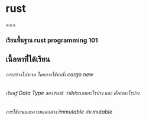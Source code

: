 # rust 
===
### เรียนพื้นฐาน rust programming 101
เนื้อหาที่ได้เรียน
---
###### การสร้างโปรเจค โดยการใช้คำสั่ง cargo new <nameproject>
###### เรียนรู้ Data Type ของ rust ว่ามีประเภทอะไรบ้าง และ ตั้งค่าอะไรบ้าง 
###### การใช้งานและความแตกต่าง immutable กับ mutable
###### 